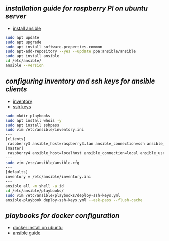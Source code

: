 ## *installation guide for raspberry PI on ubuntu server*
* [install ansible](https://docs.ansible.com/ansible/latest/installation_guide/intro_installation.html#installing-ansible-on-ubuntu)
```bash
sudo apt update
sudo apt upgrade
sudo apt install software-properties-common
sudo apt-add-repository --yes --update ppa:ansible/ansible
sudo apt install ansible
cd /etc/ansible/
ansible --version
```

## *configuring inventory and ssh keys for ansible clients*
* [inventory](https://docs.ansible.com/ansible/2.3/intro_inventory.html)
* [ssh keys](https://docs.ansible.com/ansible/latest/collections/ansible/posix/authorized_key_module.html)
```bash
sudo mkdir playbooks
sudo apt install whois -y
sudo apt install sshpass
sudo vim /etc/ansible/inventory.ini
---
[clients]
 raspberry3 ansible_host=raspberry3.lan ansible_connection=ssh ansible_user=ubuntu
[master]
 raspberry4 ansible_host=localhost ansible_connection=local ansible_user=ubuntu
---
sudo vim /etc/ansible/ansible.cfg
---
[defaults]
inventory = /etc/ansible/inventory.ini
---
ansible all -m shell -a id
cd /etc/ansible/playbooks/
sudo vim /etc/ansible/playbooks/deploy-ssh-keys.yml
ansible-playbook deploy-ssh-keys.yml --ask-pass --flush-cache
```

## *playbooks for docker configuration*
* [docker install on ubuntu](https://docs.docker.com/engine/install/ubuntu/)
* [ansible guide](https://docs.ansible.com/ansible/latest/scenario_guides/guide_docker.html)
```bash
```
